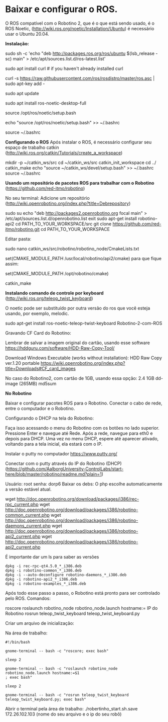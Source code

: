 # Baixar e configurar o ROS.
O ROS compatível com o Robotino 2, que é o que está sendo usado, é o ROS Noetic, (http://wiki.ros.org/noetic/Installation/Ubuntu) é necessário usar o Ubuntu 20.04. 

**Instalação:**

sudo sh -c 'echo "deb http://packages.ros.org/ros/ubuntu $(lsb_release -sc) main" > /etc/apt/sources.list.d/ros-latest.list'

sudo apt install curl # if you haven't already installed curl

curl -s https://raw.githubusercontent.com/ros/rosdistro/master/ros.asc | sudo apt-key add -

sudo apt update

sudo apt install ros-noetic-desktop-full

source /opt/ros/noetic/setup.bash

echo "source /opt/ros/noetic/setup.bash" >> ~/.bashrc

source ~/.bashrc


**Configurando o ROS**
Após instalar o ROS, é necessário configurar seu espaço de trabalho catkin (http://wiki.ros.org/catkin/Tutorials/create_a_workspace)

 mkdir -p ~/catkin_ws/src
 cd ~/catkin_ws/src
 catkin_init_workspace
 cd ../
 catkin_make
 echo "source ~/catkin_ws/devel/setup.bash" >> ~/.bashrc
 source ~/.bashrc

**Usando um repositório de pacotes ROS para trabalhar com o Robotino**
(https://github.com/red-itmo/robotino)

No seu terminal:
Adicione um repositório 
(http://wiki.openrobotino.org/index.php?title=Debrepository)

sudo su
echo "deb http://packages2.openrobotino.org focal main" > /etc/apt/sources.list.d/openrobotino.list
exit
sudo apt-get install robotino-api2
cd PATH_TO_YOUR_WORKSPACE/src
git clone https://github.com/red-itmo/robotino.git
cd PATH_TO_YOUR_WORKSPACE

Editar pasta:

sudo nano catkin_ws/src/robotino/robotino_node/CmakeLists.txt 

set(CMAKE_MODULE_PATH /usr/local/robotino/api2/cmake)
para que fique assim:

set(CMAKE_MODULE_PATH /opt/robotino/cmake)

catkin_make

**Instalando comando de controle por keyboard**
(http://wiki.ros.org/teleop_twist_keyboard)

O noetic pode ser substituído por outra versão do ros que você esteja usando, por exemplo, melodic.

sudo apt-get install ros-noetic-teleop-twist-keyboard
Robotino-2-com-ROS

Gravando CF Card do Robotino:

Lembrar de salvar a imagem original do cartão, usando esse software
https://hddguru.com/software/HDD-Raw-Copy-Tool/

Download Windows Executable (works without installation): HDD Raw Copy ver.1.20 portable
https://wiki.openrobotino.org/index.php?title=Downloads#CF_card_images

No caso do Robotino2, com cartão de 1GB, usando essa opção:
2.4 
1GB 
dd-image (265MB) md5sum

**No Robotino**

Baixar e configurar pacotes ROS para o Robotino.
Conectar o cabo de rede, entre o computador e o Robotino.

Configurando o DHCP na tela do Robotino:

Faça isso acessando o menu do Robotino com os botões no lado superior. Pressione Enter e navegue até Rede. Após a rede, navegue para eth0 e depois para DHCP. Uma vez no menu DHCP, espere até aparecer ativado, voltando para a tela inicial,  ela estará com o IP.

Instalar o putty no computador https://www.putty.org/

Conectar com o putty através do IP do Robotino (DHCP)
(https://github.com/AalborgUniversity-ControlLabs/start-here/blob/master/robotino/readme.md?plain=1)

Usuário: root
senha: dorp6 
Baixar os debs:
O php escolhe automaticamente a versão estável atual.

wget http://doc.openrobotino.org/download/packages/i386/rec-rpc_current.php
wget http://doc.openrobotino.org/download/packages/i386/robotino-common_current.php
wget http://doc.openrobotino.org/download/packages/i386/robotino-daemons_current.php
wget http://doc.openrobotino.org/download/packages/i386/robotino-api2_current.php
wget http://doc.openrobotino.org/download/packages/i386/robotino-api2_current.php

É importante dar um ls para saber as versões
   
    dpkg -i rec-rpc-qt4.5.0_*_i386.deb
    dpkg -i robotino-common_*_i386.deb
    dpkg -i --auto-deconfigure robotino-daemons_*_i386.deb
    dpkg -i robotino-api2_*_i386.deb
    dpkg -i robotino-examples_*_i386.deb

Após todo esse passo a passo, o Robotino está pronto para ser controlado pelo ROS.
Comandos:

roscore
roslaunch robotino_node robotino_node.launch hostname:= IP do Robotino
rosrun teleop_twist_keyboard teleop_twist_keyboard.py

Criar um arquivo de inicialização: 

Na área de trabalho:

    #!/bin/bash

    gnome-terminal -- bash -c "roscore; exec bash"

    sleep 2

    gnome-terminal -- bash -c "roslaunch robotino_node robotino_node.launch hostname:=$1
    ; exec bash"

    sleep 2

    gnome-terminal -- bash -c "rosrun teleop_twist_keyboard teleop_twist_keyboard.py; exec bash"

Abrir o terminal pela área de trabalho: ./robertinho_start.sh.save 172.26.102.103 (nome do seu arquivo e o ip do seu robô)
